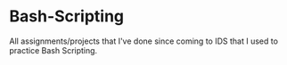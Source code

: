 # Bash-Scripting
All assignments/projects that I've done since coming to IDS that I used to practice Bash Scripting.
